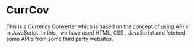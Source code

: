 # CurrCov
This is a Currency Converter which is based on the concept of using API's in JavaScript.
In this , we have used HTML, CSS , JavaScript and fetched some API's from some third party websites.



